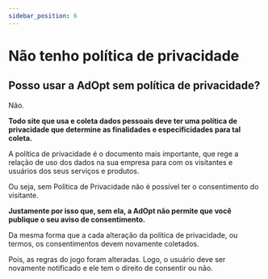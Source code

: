 ```yaml
---
sidebar_position: 6
---
```


# Não tenho política de privacidade

## Posso usar a AdOpt sem política de privacidade?

Não. 

**Todo site que usa e coleta dados pessoais deve ter uma política de privacidade que determine as finalidades e especificidades para tal coleta.**

A política de privacidade é o documento mais importante, que rege a relação de uso dos dados na sua empresa para com os visitantes e usuários dos seus serviços e produtos.

Ou seja, sem Política de Privacidade não é possível ter o consentimento do visitante. 

**Justamente por isso que, sem ela, a AdOpt não permite que você publique o seu aviso de consentimento.**

Da mesma forma que a cada alteração da política de privacidade, ou termos, os consentimentos devem novamente coletados. 

Pois, as regras do jogo foram alteradas. Logo, o usuário deve ser novamente notificado e ele tem o direito de consentir ou não. 

